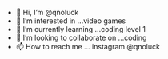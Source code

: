 - 👋 Hi, I’m @qnoluck
- 👀 I’m interested in ...video games 
- 🌱 I’m currently learning ...coding level 1
- 💞️ I’m looking to collaborate on ...coding 
- 📫 How to reach me ... instagram @qnoluck

<!---
qnoluck/qnoluck is a ✨ special ✨ repository because its `README.md` (this file) appears on your GitHub profile.
You can click the Preview link to take a look at your changes.
--->
